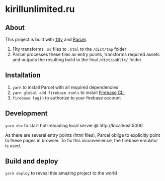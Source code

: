 # kirillunlimited.ru

## About

This project is built with [11ty](https://www.11ty.dev/) and [Parcel](https://parceljs.org/).

1. 11ty transforms `.md` files to `.html` to the `/dist/tmp` folder
2. Parcel processes these files as entry points, transforms required assets and outputs the resulting build to the final `/dist/public/` folder.

## Installation

1. `yarn` to install Parcel with all required dependencies
2. `yarn global add firebase-tools` to install [Firebase CLI](https://github.com/firebase/firebase-tools)
3. `firebase login` to authorize to your firebase account

## Development

`yarn dev` to start hot-reloading local server @ http://localhost:5000

As there are several entry points (html files), Parcel oblige to explicitly point to these pages in browser. To fix this inconvenience, the firebase emulator is used.

## Build and deploy

`yarn deploy` to reveal this amazing project to the world
